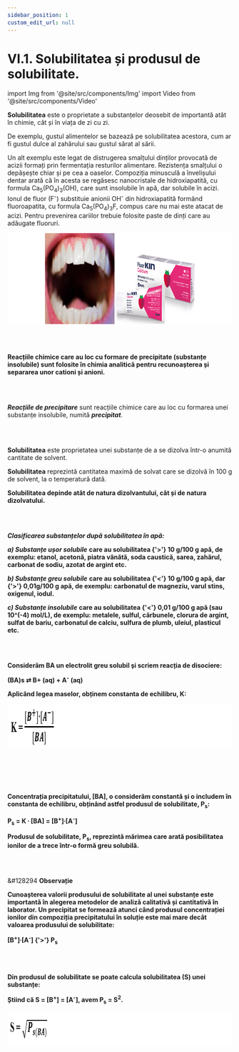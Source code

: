```yaml
---
sidebar_position: 1
custom_edit_url: null
---
```


# VI.1. Solubilitatea și produsul de solubilitate.


import Img from '@site/src/components/Img'
import Video from '@site/src/components/Video'





<div class="alert alert--primary" role="alert">

**Solubilitatea** este o proprietate a substanțelor deosebit de importantă atât în chimie, cât și în viața de zi cu zi. 

De exemplu, gustul alimentelor se bazează pe solubilitatea acestora, cum ar fi gustul dulce al zahărului sau gustul sărat al sării.

Un alt exemplu este legat de distrugerea smalțului dinților provocată de acizii formați prin fermentația resturilor alimentare. Rezistența smalțului o depășește chiar și pe cea a oaselor. Compoziția minusculă a învelișului dentar arată că în acesta se regăsesc nanocristale de hidroxiapatită, cu formula Ca<sub>5</sub>(PO<sub>4</sub>)<sub>3</sub>(OH), care sunt insolubile în apă, dar solubile în acizi. Ionul de fluor (F<sup>-</sup>) substituie anionii OH<sup>-</sup> din hidroxiapatită formând fluoroapatita, cu formula Ca<sub>5</sub>(PO<sub>4</sub>)<sub>3</sub>F, compus care nu mai este atacat de acizi. Pentru prevenirea cariilor trebuie folosite paste de dinți care au adăugate fluoruri. 


<Img className="img-responsive4" src="chimie/clasa12/capitolul6/VI-1-solubilitatea-si-produsul-de-solubilitate-poza1-utilizarea-pastei-de-dinti-cu-fluoruri.png" width="1000" height="204" lazy={false} />


</div>


<br></br>

<div class="alert alert--primary" role="alert">

**Reacțiile chimice care au loc cu formare de precipitate (substanțe insolubile) sunt folosite în chimia analitică pentru recunoașterea și separarea unor cationi și anioni.**

</div>


<br></br>


<div class="alert alert--primary" role="alert">

***Reacțiile de precipitare*** sunt reacțiile chimice care au loc cu formarea unei substanțe insolubile, numită ***precipitat***.


</div>



<br></br>



<div class="alert alert--primary" role="alert">


**Solubilitatea** este proprietatea unei substanțe de a se dizolva într-o anumită cantitate de solvent. 

**Solubilitatea** reprezintă cantitatea maximă de solvat care se dizolvă în 100 g de solvent, la o temperatură dată. 

**Solubilitatea depinde atât de natura dizolvantului, cât și de natura dizolvatului.**



</div>


<br></br>


<div class="alert alert--primary" role="alert">

***Clasificarea substanțelor după solubilitatea în apă:***

***a) Substanțe ușor solubile*** **care au solubilitatea {'>'} 10 g/100 g apă, de exemplu: etanol, acetonă, piatra vânătă, soda caustică, sarea, zahărul, carbonat de sodiu, azotat de argint etc.**

***b) Substanțe greu solubile*** **care au solubilitatea {'<'} 10 g/100 g apă, dar {'>'} 0,01g/100 g apă, de exemplu: carbonatul de magneziu, varul stins, oxigenul, iodul.**

***c) Substanțe insolubile*** **care au solubilitatea {'<'} 0,01 g/100 g apă (sau 10^(-4) mol/L), de exemplu: metalele, sulful, cărbunele, clorura de argint, sulfat de bariu, carbonatul de calciu, sulfura de plumb, uleiul, plasticul etc.**


</div>


<br></br>

<div class="alert alert--primary" role="alert">

**Considerăm BA un electrolit greu solubil și scriem reacția de disociere:**

**(BA)s ⇄ B+ (aq) + A<sup>-</sup> (aq)**

**Aplicând legea maselor, obținem constanta de echilibru, K:**


<Img className="img-responsive4" src="chimie/clasa12/capitolul6/VI-1-solubilitatea-si-produsul-de-solubilitate-poza2-formula-constantei-de-echilibru.png" width="1000" height="100"  />

<br></br>
<br></br>


**Concentrația precipitatului, [BA], o considerăm constantă și o includem în constanta de echilibru, obținând astfel produsul de solubilitate, P<sub>s</sub>:**

**P<sub>s</sub> = K ∙ [BA] = [B<sup>+</sup>]∙[A<sup>-</sup>]**

**Produsul de solubilitate, P<sub>s</sub>, reprezintă mărimea care arată posibilitatea ionilor de a trece într-o formă greu solubilă.**




</div>


<br></br>





<div class="alert alert--secondary" role="alert">

&#128294 **Observație**


**Cunoașterea valorii produsului de solubilitate al unei substanțe este importantă în alegerea metodelor de analiză calitativă și cantitativă în laborator. Un precipitat se formează atunci când produsul concentrației ionilor din compoziția precipitatului în soluție este mai mare decât valoarea produsului de solubilitate:**

**[B<sup>+</sup>]∙[A<sup>-</sup>] {'>'} P<sub>s</sub>** 





</div>



<br></br>


<div class="alert alert--primary" role="alert">

**Din produsul de solubilitate se poate calcula solubilitatea (S) unei substanțe:**

**Știind că S = [B<sup>+</sup>] = [A<sup>-</sup>], avem P<sub>s</sub> = S<sup>2</sup>.**


<Img className="img-responsive4" src="chimie/clasa12/capitolul6/VI-1-solubilitatea-si-produsul-de-solubilitate-poza3-formula-de-calcul-a-solubilitatii-unei-substante.png" width="1000" height="79"  />




</div>

